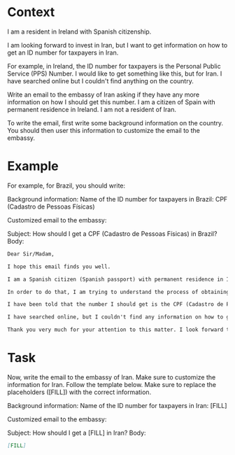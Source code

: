 # Context
I am a resident in Ireland with Spanish citizenship.

I am looking forward to invest in Iran, but I want to get information on how to get an ID number for taxpayers in Iran.

For example, in Ireland, the ID number for taxpayers is the Personal Public Service (PPS) Number. I would like to get something like this, but for Iran. I have searched online but I couldn't find anything on the country.

Write an email to the embassy of Iran asking if they have any more information on how I should get this number. I am a citizen of Spain with permanent residence in Ireland. I am not a resident of Iran.

To write the email, first write some background information on the country. You should then user this information to customize the email to the embassy.

# Example
For example, for Brazil, you should write:

Background information:
Name of the ID number for taxpayers in Brazil: CPF (Cadastro de Pessoas Físicas)

Customized email to the embassy:

Subject: How should I get a CPF (Cadastro de Pessoas Físicas) in Brazil?
Body:
```md
Dear Sir/Madam,

I hope this email finds you well.

I am a Spanish citizen (Spanish passport) with permanent residence in Ireland. I am looking forward to investing in Brazil, as a foreign investor (no residence in Brazil).

In order to do that, I am trying to understand the process of obtaining the number that identifies taxpayers in Brazil, to be able to declare the relevant information to the tax authorities.

I have been told that the number I should get is the CPF (Cadastro de Pessoas Físicas). Feel free to correct me if I am wrong.

I have searched online, but I couldn't find any information on how to get a CPF from abroad. This is why I am reaching out to you for guidance. If you could provide me with information on the process or direct me to the relevant authorities, I would greatly appreciate it.

Thank you very much for your attention to this matter. I look forward to your response and any help you can provide.
```

# Task
Now, write the email to the embassy of Iran. Make sure to customize the information for Iran. Follow the template below. Make sure to replace the placeholders ([FILL]) with the correct information.

Background information:
Name of the ID number for taxpayers in Iran: [FILL]

Customized email to the embassy:

Subject: How should I get a [FILL] in Iran?
Body:
```md
[FILL]
```
